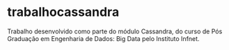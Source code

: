 # trabalhocassandra

Trabalho desenvolvido como parte do módulo Cassandra, do curso de Pós Graduação em Engenharia de Dados: Big Data pelo Instituto Infnet.
